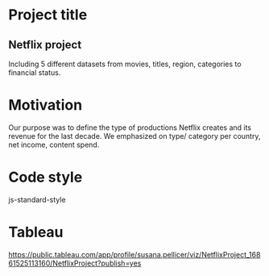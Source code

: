 # Project title

## **Netflix project**
 
Including 5 different datasets from movies, titles, region, categories to financial status.

# Motivation

Our purpose was to define the type of productions Netflix creates and its revenue for the last decade. We emphasized on type/ category per country, net income, content spend.

# Code style

js-standard-style

# Tableau
https://public.tableau.com/app/profile/susana.pellicer/viz/NetflixProject_16861525113160/NetflixProject?publish=yes